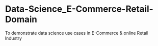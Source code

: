 # Data-Science_E-Commerce-Retail-Domain
To demonstrate data science use cases in E-Commerce &amp; online Retail Industry   
